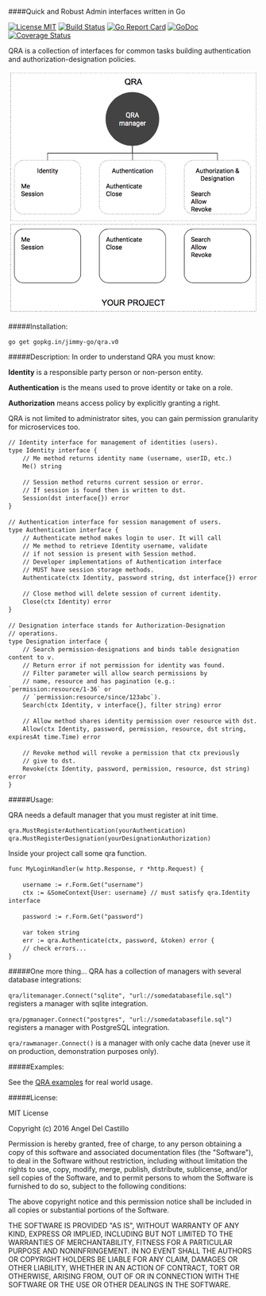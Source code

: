 ####Quick and Robust Admin interfaces written in Go

[![License MIT](https://img.shields.io/npm/l/express.svg)](http://opensource.org/licenses/MIT)
[![Build Status](https://travis-ci.org/jimmy-go/qra.svg?branch=master)](https://travis-ci.org/jimmy-go/qra)
[![Go Report Card](https://goreportcard.com/badge/github.com/jimmy-go/qra)](https://goreportcard.com/report/github.com/jimmy-go/qra)
[![GoDoc](http://godoc.org/github.com/jimmy-go/qra?status.png)](http://godoc.org/github.com/jimmy-go/qra)
[![Coverage Status](https://coveralls.io/repos/github/jimmy-go/qra/badge.svg?branch=master)](https://coveralls.io/github/jimmy-go/qra?branch=master)

QRA is a collection of interfaces for common tasks building
authentication and authorization-designation policies.

![diagram](diagram.png)

#####Installation:
```
go get gopkg.in/jimmy-go/qra.v0
```

#####Description:
In order to understand QRA you must know:

**Identity** is a responsible party person or non-person entity.

**Authentication** is the means used to prove identity or take on
a role.

**Authorization** means access policy by explicitly granting a right.

QRA is not limited to administrator sites, you can gain
permission granularity for microservices too.

```
// Identity interface for management of identities (users).
type Identity interface {
	// Me method returns identity name (username, userID, etc.)
	Me() string

	// Session method returns current session or error.
	// If session is found then is written to dst.
	Session(dst interface{}) error
}

// Authentication interface for session management of users.
type Authentication interface {
	// Authenticate method makes login to user. It will call
	// Me method to retrieve Identity username, validate
	// if not session is present with Session method.
	// Developer implementations of Authentication interface
	// MUST have session storage methods.
	Authenticate(ctx Identity, password string, dst interface{}) error

	// Close method will delete session of current identity.
	Close(ctx Identity) error
}

// Designation interface stands for Authorization-Designation
// operations.
type Designation interface {
	// Search permission-designations and binds table designation content to v.
	// Return error if not permission for identity was found.
	// Filter parameter will allow search permissions by
	// name, resource and has pagination (e.g.: `permission:resource/1-36` or
	// `permission:resource/since/123abc`).
	Search(ctx Identity, v interface{}, filter string) error

	// Allow method shares identity permission over resource with dst.
	Allow(ctx Identity, password, permission, resource, dst string, expiresAt time.Time) error

	// Revoke method will revoke a permission that ctx previously
	// give to dst.
	Revoke(ctx Identity, password, permission, resource, dst string) error
}
```

#####Usage:

QRA needs a default manager that you must register at init time.
```
qra.MustRegisterAuthentication(yourAuthentication)
qra.MustRegisterDesignation(yourDesignationAuthorization)
```

Inside your project call some qra function.
```
func MyLoginHandler(w http.Response, r *http.Request) {

    username := r.Form.Get("username")
    ctx := &SomeContext{User: username} // must satisfy qra.Identity interface

    password := r.Form.Get("password")

    var token string
    err := qra.Authenticate(ctx, password, &token) error {
    // check errors...
}
```

#####One more thing...
QRA has a collection of managers with several database integrations:

`qra/litemanager.Connect("sqlite", "url://somedatabasefile.sql")` registers a manager
with sqlite integration.

`qra/pgmanager.Connect("postgres", "url://somedatabasefile.sql")` registers a manager
with PostgreSQL integration.

`qra/rawmanager.Connect()` is a manager with only cache data (never use it on production,
demonstration purposes only).

#####Examples:

See the [QRA examples](https://github.com/jimmy-go/qra-examples) for real world usage.

#####License:

MIT License

Copyright (c) 2016 Angel Del Castillo

Permission is hereby granted, free of charge, to any person obtaining a copy
of this software and associated documentation files (the "Software"), to deal
in the Software without restriction, including without limitation the rights
to use, copy, modify, merge, publish, distribute, sublicense, and/or sell
copies of the Software, and to permit persons to whom the Software is
furnished to do so, subject to the following conditions:

The above copyright notice and this permission notice shall be included in all
copies or substantial portions of the Software.

THE SOFTWARE IS PROVIDED "AS IS", WITHOUT WARRANTY OF ANY KIND, EXPRESS OR
IMPLIED, INCLUDING BUT NOT LIMITED TO THE WARRANTIES OF MERCHANTABILITY,
FITNESS FOR A PARTICULAR PURPOSE AND NONINFRINGEMENT. IN NO EVENT SHALL THE
AUTHORS OR COPYRIGHT HOLDERS BE LIABLE FOR ANY CLAIM, DAMAGES OR OTHER
LIABILITY, WHETHER IN AN ACTION OF CONTRACT, TORT OR OTHERWISE, ARISING FROM,
OUT OF OR IN CONNECTION WITH THE SOFTWARE OR THE USE OR OTHER DEALINGS IN THE
SOFTWARE.
